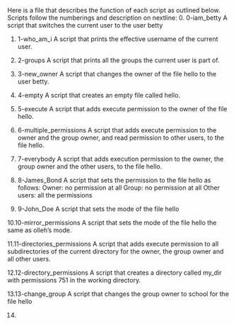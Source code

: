 Here is a file that describes the function of each script as outlined below.
Scripts follow the numberings and description on nextline:
0. 0-iam_betty
A script that switches the current user to the user betty

1. 1-who_am_i
A script that prints the effective username of the current user.

2. 2-groups
A script that prints all the groups the current user is part of.

3. 3-new_owner
A script that changes the owner of the file hello to the user betty.

4. 4-empty
A script that creates an empty file called hello.

5. 5-execute
A script that adds execute permission to the owner of the file hello.

6. 6-multiple_permissions
A script that adds execute permission to the owner and the group owner, and read permission to other users, to the file hello.

7. 7-everybody
A script that adds execution permission to the owner, the group owner and the other users, to the file hello.

8. 8-James_Bond
A script that sets the permission to the file hello as follows:
Owner: no permission at all
Group: no permission at all
Other users: all the permissions

9. 9-John_Doe
A script that sets the mode of the file hello

10.10-mirror_permissions
A script that sets the mode of the file hello the same as olleh’s mode.

11.11-directories_permissions
A script that adds execute permission to all subdirectories of the current directory for the owner, the group owner and all other users.

12.12-directory_permissions
A script that creates a directory called my_dir with permissions 751 in the working directory.

13.13-change_group
A script that changes the group owner to school for the file hello

14.

